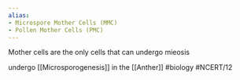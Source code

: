 ```yaml
---
alias:
- Microspore Mother Cells (MMC)
- Pollen Mother Cells (PMC)
---
```

Mother cells are the only cells that can undergo mieosis

undergo [[Microsporogenesis]] in the [[Anther]]
#biology #NCERT/12 